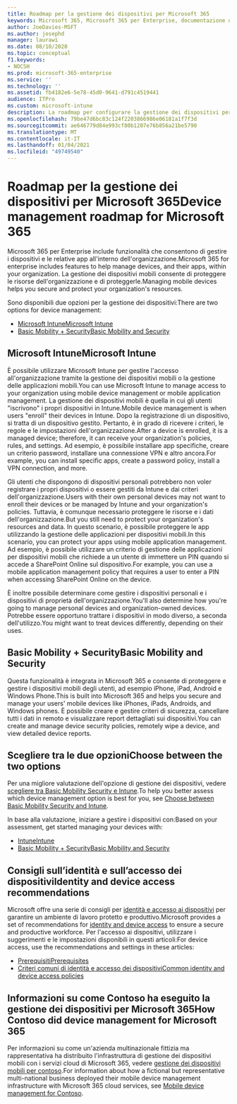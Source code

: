 ```yaml
---
title: Roadmap per la gestione dei dispositivi per Microsoft 365
keywords: Microsoft 365, Microsoft 365 per Enterprise, documentazione di Microsoft 365, gestione dei dispositivi mobili, Intune
author: JoeDavies-MSFT
ms.author: josephd
manager: laurawi
ms.date: 08/10/2020
ms.topic: conceptual
f1.keywords:
- NOCSH
ms.prod: microsoft-365-enterprise
ms.service: ''
ms.technology: ''
ms.assetid: fb4182e6-5e78-45d0-9641-d791c4519441
audience: ITPro
ms.custom: microsoft-intune
description: La roadmap per configurare la gestione dei dispositivi per Microsoft 365.
ms.openlocfilehash: 79be47d6bc83c124f2203866986e06181a1f7f3d
ms.sourcegitcommit: ae646779d84e993cf80b1207e76b856a21be5790
ms.translationtype: MT
ms.contentlocale: it-IT
ms.lasthandoff: 01/04/2021
ms.locfileid: "49749540"
---
```

# <a name="device-management-roadmap-for-microsoft-365"></a><span data-ttu-id="46158-104">Roadmap per la gestione dei dispositivi per Microsoft 365</span><span class="sxs-lookup"><span data-stu-id="46158-104">Device management roadmap for Microsoft 365</span></span>

<span data-ttu-id="46158-105">Microsoft 365 per Enterprise include funzionalità che consentono di gestire i dispositivi e le relative app all'interno dell'organizzazione.</span><span class="sxs-lookup"><span data-stu-id="46158-105">Microsoft 365 for enterprise includes features to help manage devices, and their apps, within your organization.</span></span> <span data-ttu-id="46158-106">La gestione dei dispositivi mobili consente di proteggere le risorse dell'organizzazione e di proteggerle.</span><span class="sxs-lookup"><span data-stu-id="46158-106">Managing mobile devices helps you secure and protect your organization's resources.</span></span>

<span data-ttu-id="46158-107">Sono disponibili due opzioni per la gestione dei dispositivi:</span><span class="sxs-lookup"><span data-stu-id="46158-107">There are two options for device management:</span></span>

- [<span data-ttu-id="46158-108">Microsoft Intune</span><span class="sxs-lookup"><span data-stu-id="46158-108">Microsoft Intune</span></span>](#microsoft-intune)
- [<span data-ttu-id="46158-109">Basic Mobility + Security</span><span class="sxs-lookup"><span data-stu-id="46158-109">Basic Mobility and Security</span></span>](#basic-mobility-and-security)

## <a name="microsoft-intune"></a><span data-ttu-id="46158-110">Microsoft Intune</span><span class="sxs-lookup"><span data-stu-id="46158-110">Microsoft Intune</span></span>

<span data-ttu-id="46158-111">È possibile utilizzare Microsoft Intune per gestire l'accesso all'organizzazione tramite la gestione dei dispositivi mobili o la gestione delle applicazioni mobili.</span><span class="sxs-lookup"><span data-stu-id="46158-111">You can use Microsoft Intune to manage access to your organization using mobile device management or mobile application management.</span></span> <span data-ttu-id="46158-112">La gestione dei dispositivi mobili è quella in cui gli utenti "iscrivono" i propri dispositivi in Intune.</span><span class="sxs-lookup"><span data-stu-id="46158-112">Mobile device management is when users "enroll" their devices in Intune.</span></span> <span data-ttu-id="46158-113">Dopo la registrazione di un dispositivo, si tratta di un dispositivo gestito. Pertanto, è in grado di ricevere i criteri, le regole e le impostazioni dell'organizzazione.</span><span class="sxs-lookup"><span data-stu-id="46158-113">After a device is enrolled, it is a managed device; therefore, it can receive your organization's  policies, rules, and settings.</span></span> <span data-ttu-id="46158-114">Ad esempio, è possibile installare app specifiche, creare un criterio password, installare una connessione VPN e altro ancora.</span><span class="sxs-lookup"><span data-stu-id="46158-114">For example, you can install specific apps, create a password policy, install a VPN connection, and more.</span></span>

<span data-ttu-id="46158-115">Gli utenti che dispongono di dispositivi personali potrebbero non voler registrare i propri dispositivi o essere gestiti da Intune e dai criteri dell'organizzazione.</span><span class="sxs-lookup"><span data-stu-id="46158-115">Users with their own personal devices may not want to enroll their devices or be managed by Intune and your organization's policies.</span></span> <span data-ttu-id="46158-116">Tuttavia, è comunque necessario proteggere le risorse e i dati dell'organizzazione.</span><span class="sxs-lookup"><span data-stu-id="46158-116">But you still need to protect your organization's resources and data.</span></span> <span data-ttu-id="46158-117">In questo scenario, è possibile proteggere le app utilizzando la gestione delle applicazioni per dispositivi mobili.</span><span class="sxs-lookup"><span data-stu-id="46158-117">In this scenario, you can protect your apps using mobile application management.</span></span> <span data-ttu-id="46158-118">Ad esempio, è possibile utilizzare un criterio di gestione delle applicazioni per dispositivi mobili che richiede a un utente di immettere un PIN quando si accede a SharePoint Online sul dispositivo.</span><span class="sxs-lookup"><span data-stu-id="46158-118">For example, you can use a mobile application management policy that requires a user to enter a PIN when accessing SharePoint Online on the device.</span></span>

<span data-ttu-id="46158-119">È inoltre possibile determinare come gestire i dispositivi personali e i dispositivi di proprietà dell'organizzazione.</span><span class="sxs-lookup"><span data-stu-id="46158-119">You'll also determine how you're going to manage personal devices and organization-owned devices.</span></span> <span data-ttu-id="46158-120">Potrebbe essere opportuno trattare i dispositivi in modo diverso, a seconda dell'utilizzo.</span><span class="sxs-lookup"><span data-stu-id="46158-120">You might want to treat devices differently, depending on their uses.</span></span>

## <a name="basic-mobility-and-security"></a><span data-ttu-id="46158-121">Basic Mobility + Security</span><span class="sxs-lookup"><span data-stu-id="46158-121">Basic Mobility and Security</span></span>

<span data-ttu-id="46158-122">Questa funzionalità è integrata in Microsoft 365 e consente di proteggere e gestire i dispositivi mobili degli utenti, ad esempio iPhone, iPad, Android e Windows Phone.</span><span class="sxs-lookup"><span data-stu-id="46158-122">This is built into Microsoft 365 and helps you secure and manage your users' mobile devices like iPhones, iPads, Androids, and Windows phones.</span></span> <span data-ttu-id="46158-123">È possibile creare e gestire criteri di sicurezza, cancellare tutti i dati in remoto e visualizzare report dettagliati sui dispositivi.</span><span class="sxs-lookup"><span data-stu-id="46158-123">You can create and manage device security policies, remotely wipe a device, and view detailed device reports.</span></span>

## <a name="choose-between-the-two-options"></a><span data-ttu-id="46158-124">Scegliere tra le due opzioni</span><span class="sxs-lookup"><span data-stu-id="46158-124">Choose between the two options</span></span>

<span data-ttu-id="46158-125">Per una migliore valutazione dell'opzione di gestione dei dispositivi, vedere [scegliere tra Basic Mobility Security e Intune](https://docs.microsoft.com/office365/securitycompliance/choose-between-mdm-and-intune).</span><span class="sxs-lookup"><span data-stu-id="46158-125">To help you better assess which device management option is best for you, see [Choose between Basic Mobility Security and Intune](https://docs.microsoft.com/office365/securitycompliance/choose-between-mdm-and-intune).</span></span>

<span data-ttu-id="46158-126">In base alla valutazione, iniziare a gestire i dispositivi con:</span><span class="sxs-lookup"><span data-stu-id="46158-126">Based on your assessment, get started managing your devices with:</span></span>

- [<span data-ttu-id="46158-127">Intune</span><span class="sxs-lookup"><span data-stu-id="46158-127">Intune</span></span>](https://docs.microsoft.com/mem/intune/fundamentals/planning-guide)
- [<span data-ttu-id="46158-128">Basic Mobility + Security</span><span class="sxs-lookup"><span data-stu-id="46158-128">Basic Mobility and Security</span></span>](https://support.microsoft.com/office/set-up-basic-mobility-and-security-dd892318-bc44-4eb1-af00-9db5430be3cd)
 
## <a name="identity-and-device-access-recommendations"></a><span data-ttu-id="46158-129">Consigli sull’identità e sull’accesso dei dispositivi</span><span class="sxs-lookup"><span data-stu-id="46158-129">Identity and device access recommendations</span></span>

<span data-ttu-id="46158-130">Microsoft offre una serie di consigli per [identità e accesso ai dispositivi](../security/office-365-security/microsoft-365-policies-configurations.md) per garantire un ambiente di lavoro protetto e produttivo.</span><span class="sxs-lookup"><span data-stu-id="46158-130">Microsoft provides a set of recommendations for [identity and device access](../security/office-365-security/microsoft-365-policies-configurations.md) to ensure a secure and productive workforce.</span></span> <span data-ttu-id="46158-131">Per l'accesso ai dispositivi, utilizzare i suggerimenti e le impostazioni disponibili in questi articoli:</span><span class="sxs-lookup"><span data-stu-id="46158-131">For device access, use the recommendations and settings in these articles:</span></span>

- [<span data-ttu-id="46158-132">Prerequisiti</span><span class="sxs-lookup"><span data-stu-id="46158-132">Prerequisites</span></span>](../security/office-365-security/identity-access-prerequisites.md)
- [<span data-ttu-id="46158-133">Criteri comuni di identità e accesso dei dispositivi</span><span class="sxs-lookup"><span data-stu-id="46158-133">Common identity and device access policies</span></span>](../security/office-365-security/identity-access-policies.md)

## <a name="how-contoso-did-device-management-for-microsoft-365"></a><span data-ttu-id="46158-134">Informazioni su come Contoso ha eseguito la gestione dei dispositivi per Microsoft 365</span><span class="sxs-lookup"><span data-stu-id="46158-134">How Contoso did device management for Microsoft 365</span></span>

<span data-ttu-id="46158-135">Per informazioni su come un'azienda multinazionale fittizia ma rappresentativa ha distribuito l'infrastruttura di gestione dei dispositivi mobili con i servizi cloud di Microsoft 365, vedere [gestione dei dispositivi mobili per contoso](contoso-mdm.md).</span><span class="sxs-lookup"><span data-stu-id="46158-135">For information about how a fictional but representative multi-national business deployed their mobile device management infrastructure with Microsoft 365 cloud services, see [Mobile device management for Contoso](contoso-mdm.md).</span></span>
